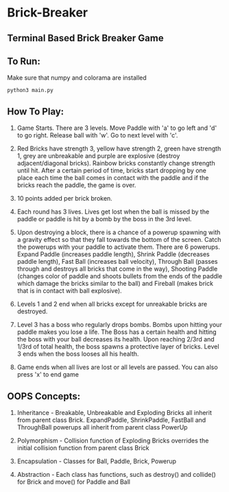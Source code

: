 # Brick-Breaker

## Terminal Based Brick Breaker Game

## To Run:

Make sure that numpy and colorama are installed

```
python3 main.py
```
## How To Play:

1. Game Starts. There are 3 levels. Move Paddle with 'a' to go left and 'd' to go right. Release ball with 'w'. Go to next level with 'c'.

2. Red Bricks have strength 3, yellow have strength 2, green have strength 1, grey are unbreakable and purple are explosive (destroy adjacent/diagonal bricks). Rainbow bricks constantly change strength until hit. After a certain period of time, bricks start dropping by one place each time the ball comes in contact with the paddle and if the bricks reach the paddle, the game is over.

3. 10 points added per brick broken.

4. Each round has 3 lives. Lives get lost when the ball is missed by the paddle or paddle is hit by a bomb by the boss in the 3rd level.

5. Upon destroying a block, there is a chance of a powerup spawning with a gravity effect so that they fall towards the bottom of the screen. Catch the powerups with your paddle to activate them. There are 6 powerups. Expand Paddle (increases paddle length), Shrink Paddle (decreases paddle length), Fast Ball (increases ball velocity), Through Ball (passes through and destroys all bricks that come in the way), Shooting Paddle (changes color of paddle and shoots bullets from the ends of the paddle which damage the bricks similar to the ball) and Fireball (makes brick that is in contact with ball explosive).

6. Levels 1 and 2 end when all bricks except for unreakable bricks are destroyed.

7. Level 3 has a boss who regularly drops bombs. Bombs upon hitting your paddle makes you lose a life. The Boss has a certain health and hitting the boss with your ball decreases its health. Upon reaching 2/3rd and 1/3rd of total health, the boss spawns a protective layer of bricks. Level 3 ends when the boss looses all his health.

8. Game ends when all lives are lost or all levels are passed. You can also press 'x' to end game

## OOPS Concepts:

1. Inheritance - Breakable, Unbreakable and Exploding Bricks all inherit from parent class Brick. ExpandPaddle, ShrinkPaddle, FastBall and ThroughBall powerups all inherit from parent class PowerUp

2. Polymorphism - Collision function of Exploding Bricks overrides the initial collision function from parent class Brick

3. Encapsulation - Classes for Ball, Paddle, Brick, Powerup

4. Abstraction - Each class has functions, such as destroy() and collide() for Brick and move() for Paddle and Ball